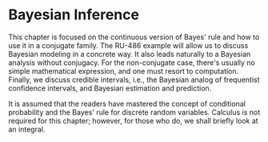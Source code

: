 # Bayesian Inference

This chapter is focused on the continuous version of Bayes' rule and how to use it in a conjugate family. The RU-486 example will allow us to discuss Bayesian modeling in a concrete way. It also leads naturally to a Bayesian analysis without conjugacy. For the non-conjugate case, there's usually no simple mathematical expression, and one must resort to computation. Finally, we discuss credible intervals, i.e., the Bayesian analog of frequentist confidence intervals, and Bayesian estimation and prediction. 

It is assumed that the readers have mastered the concept of conditional probability and the Bayes' rule for discrete random variables. Calculus is not required for this chapter; however, for those who do, we shall briefly look at an integral. 
